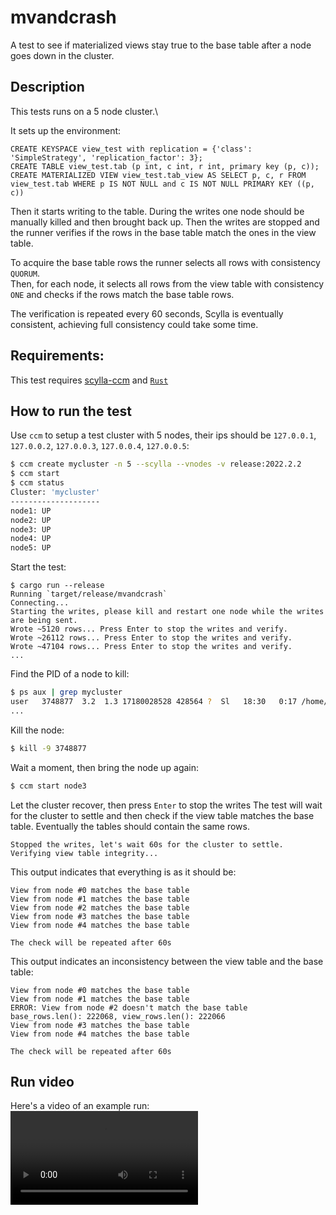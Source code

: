 # mvandcrash
A test to see if materialized views stay true to the base table after a node goes down in the cluster.

## Description
This tests runs on a 5 node cluster.\

It sets up the environment:
```cql
CREATE KEYSPACE view_test with replication = {'class': 'SimpleStrategy', 'replication_factor': 3};
CREATE TABLE view_test.tab (p int, c int, r int, primary key (p, c));
CREATE MATERIALIZED VIEW view_test.tab_view AS SELECT p, c, r FROM view_test.tab WHERE p IS NOT NULL and c IS NOT NULL PRIMARY KEY ((p, c))
```

Then it starts writing to the table.
During the writes one node should be manually killed and then brought back up.
Then the writes are stopped and the runner verifies if the rows in the base table match the ones in the view table.

To acquire the base table rows the runner selects all rows with consistency `QUORUM`.\
Then, for each node, it selects all rows from the view table with consistency `ONE` and checks if the rows match the base table rows.

The verification is repeated every 60 seconds, Scylla is eventually consistent, achieving full consistency could take some time.

## Requirements:
This test requires [scylla-ccm](https://github.com/scylladb/scylla-ccm) and [`Rust`](https://www.rust-lang.org/tools/install)

## How to run the test

Use `ccm` to setup a test cluster with 5 nodes, their ips should be `127.0.0.1`, `127.0.0.2`, `127.0.0.3`, `127.0.0.4`, `127.0.0.5`:
```bash
$ ccm create mycluster -n 5 --scylla --vnodes -v release:2022.2.2
$ ccm start 
$ ccm status
Cluster: 'mycluster'
--------------------
node1: UP
node2: UP
node3: UP
node4: UP
node5: UP
```

Start the test:
```
$ cargo run --release
Running `target/release/mvandcrash`
Connecting...
Starting the writes, please kill and restart one node while the writes are being sent.
Wrote ~5120 rows... Press Enter to stop the writes and verify.
Wrote ~26112 rows... Press Enter to stop the writes and verify.
Wrote ~47104 rows... Press Enter to stop the writes and verify.
...
```

Find the PID of a node to kill:
```bash
$ ps aux | grep mycluster
user   3748877  3.2  1.3 17180028528 428564 ?  Sl   18:30   0:17 /home/user/.ccm/mycluster/node3/bin/scylla --options-file ...
...
```

Kill the node:
```bash
$ kill -9 3748877
```

Wait a moment, then bring the node up again:
```bash
$ ccm start node3
```

Let the cluster recover, then press `Enter` to stop the writes
The test will wait for the cluster to settle and then check if the view table matches the base table.
Eventually the tables should contain the same rows.

```
Stopped the writes, let's wait 60s for the cluster to settle.
Verifying view table integrity...
```

This output indicates that everything is as it should be:
```
View from node #0 matches the base table
View from node #1 matches the base table
View from node #2 matches the base table
View from node #3 matches the base table
View from node #4 matches the base table

The check will be repeated after 60s
```

This output indicates an inconsistency between the view table and the base table:
```
View from node #0 matches the base table
View from node #1 matches the base table
ERROR: View from node #2 doesn't match the base table
base_rows.len(): 222068, view_rows.len(): 222066
View from node #3 matches the base table
View from node #4 matches the base table

The check will be repeated after 60s
```

## Run video
Here's a video of an example run:
![video](mvandcrash-failure-video.mp4)
